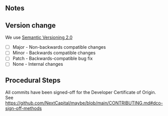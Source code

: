 ## Notes

<!--

🚨 THIS REPO IS PUBLIC! Be mindful of what you post here. 🚨

-->

## Version change

We use [Semantic Versioning 2.0](https://semver.org/)

- [ ] Major - Non-backwards compatible changes
- [ ] Minor - Backwards compatible changes
- [ ] Patch - Backwards-compatible bug fix
- [ ] None - Internal changes

## Procedural Steps

All commits have been signed-off for the Developer Certificate of Origin. See https://github.com/NextCapital/maybe/blob/main/CONTRIBUTING.md#dco-sign-off-methods

